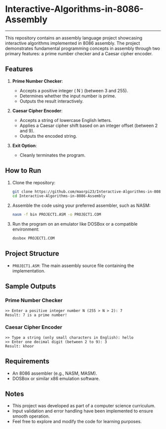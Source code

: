 # Interactive-Algorithms-in-8086-Assembly
---

This repository contains an assembly language project showcasing interactive algorithms implemented in 8086 assembly. The project demonstrates fundamental programming concepts in assembly through two primary features: a prime number checker and a Caesar cipher encoder.

## Features

1. **Prime Number Checker**:
   - Accepts a positive integer \( N \) (between 3 and 255).
   - Determines whether the input number is prime.
   - Outputs the result interactively.

2. **Caesar Cipher Encoder**:
   - Accepts a string of lowercase English letters.
   - Applies a Caesar cipher shift based on an integer offset (between 2 and 9).
   - Outputs the encoded string.

3. **Exit Option**:
   - Cleanly terminates the program.

## How to Run

1. Clone the repository:
   ```bash
   git clone https://github.com/maorpi23/Interactive-Algorithms-in-8086-Assembly.git
   cd Interactive-Algorithms-in-8086-Assembly
   ```
2. Assemble the code using your preferred assembler, such as NASM:
   ```bash
   nasm -f bin PROJECT1.ASM -o PROJECT1.COM
   ```
3. Run the program on an emulator like DOSBox or a compatible environment:
   ```bash
   dosbox PROJECT1.COM
   ```

## Project Structure

- `PROJECT1.ASM`: The main assembly source file containing the implementation.

## Sample Outputs

### Prime Number Checker
```plaintext
>> Enter a positive integer number N (255 > N > 2): 7
Result: 7 is a prime number!
```

### Caesar Cipher Encoder
```plaintext
>> Type a string (only small characters in English): hello
>> Enter one decimal digit (between 2 to 9): 3
Result: khoor
```

## Requirements

- An 8086 assembler (e.g., NASM, MASM).
- DOSBox or similar x86 emulation software.

## Notes

- This project was developed as part of a computer science curriculum.
- Input validation and error handling have been implemented to ensure smooth operation.
- Feel free to explore and modify the code for learning purposes.

